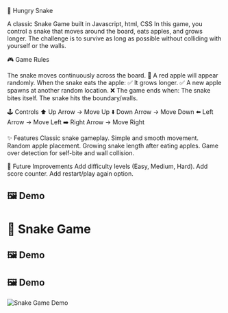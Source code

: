 🐍 Hungry Snake

A classic Snake Game built in Javascript, html, CSS
In this game, you control a snake that moves around the board, eats apples, and grows longer. The challenge is to survive as long as possible without colliding with yourself or the walls.

🎮 Game Rules

The snake moves continuously across the board.
🍎 A red apple will appear randomly.
When the snake eats the apple:
✅ It grows longer.
✅ A new apple spawns at another random location.
❌ The game ends when:
The snake bites itself.
The snake hits the boundary/walls.


🕹️ Controls
⬆ Up Arrow → Move Up
⬇️ Down Arrow → Move Down
⬅️ Left Arrow → Move Left
➡️ Right Arrow → Move Right


✨ Features
Classic snake gameplay.
Simple and smooth movement.
Random apple placement.
Growing snake length after eating apples.
Game over detection for self-bite and wall collision.


🚀 Future Improvements
Add difficulty levels (Easy, Medium, Hard).
Add score counter.
Add restart/play again option.


## 🖼️ Demo

# 🐍 Snake Game  

## 🖼️ Demo  

## 🖼️ Demo

![Snake Game Demo](demo.gif)



